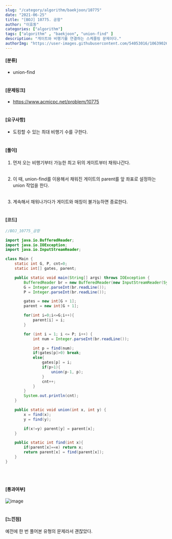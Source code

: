 ```yaml
---
slug: "/category/algorithm/baekjoon/10775"
date: "2021-06-25"
title: "[BOJ] 10775. 공항"
author: "이효동"
categories: ["algorithm"]
tags: ["algorithm" , "baekjoon", "union-find" ]
description: "게이트와 비행기를 연결하는 스케줄링 문제이다."
authorImg: "https://user-images.githubusercontent.com/54053016/106390261-d4693200-642a-11eb-8ac8-eb8203cf74b9.png"
---
```



#### [분류]
- union-find
<br><br>

#### [문제링크]
- https://www.acmicpc.net/problem/10775
<br><br>


#### [요구사항]
- 도킹할 수 있는 최대 비행기 수를 구한다.<br><br> 

#### [풀이]

1. 먼저 오는 비행기부터 가능한 최고 뒤의 게이트부터 채워나간다.<br><br>

2. 이 때, union-find를 이용해서 채워진 게이트의 parent를 앞 좌표로 설정하는 union 작업을 한다.<br><br>

3. 계속해서 채워나가다가 게이트와 매칭이 불가능하면 종료한다.<br><br>


#### [코드]
```java
//BOJ_10775_공항

import java.io.BufferedReader;
import java.io.IOException;
import java.io.InputStreamReader;

class Main {
    static int G, P, cnt=0;
    static int[] gates, parent;

    public static void main(String[] args) throws IOException {
        BufferedReader br = new BufferedReader(new InputStreamReader(System.in));
        G = Integer.parseInt(br.readLine());
        P = Integer.parseInt(br.readLine());

        gates = new int[G + 1];
        parent = new int[G + 1];

        for(int i=0;i<=G;i++){
            parent[i] = i;
        }

        for (int i = 1; i <= P; i++) {
            int num = Integer.parseInt(br.readLine());

            int p = find(num);
            if(gates[p]>0) break;
            else{
                gates[p] = i;
                if(p>1){
                    union(p-1, p);
                }
                cnt++;
            }
        }
        System.out.println(cnt);
    }

    public static void union(int x, int y) {
        x = find(x);
        y = find(y);

        if(x!=y) parent[y] = parent[x];
    }

    public static int find(int x){
        if(parent[x]==x) return x;
        return parent[x] = find(parent[x]);
    }
}
```
<br><br>

#### [통과여부]
![image](https://user-images.githubusercontent.com/54053016/124605599-0b92b200-dea7-11eb-8338-ae7da4d3bbf7.png)
<br><br>

#### [느낀점]
예전에 한 번 풀어본 유형의 문제라서 괜찮았다.